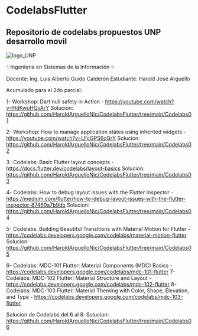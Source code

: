 # CodelabsFlutter
## Repositorio de codelabs propuestos UNP desarrollo movil

![logo_UNP](https://github.com/HaroldArguelloNic/CodelabsFlutter/assets/89761802/7010e4a6-ad44-4ebe-b598-35b88776b672)

   ✨Ingenieria en Sistemas de la Información ✨

Docente: Ing. Luis Alberto Guido Calderón
Estudiante: Harold José Arguello

Acumulado para el 2do parcial:

1- Workshop: Dart null safety in Action - https://youtube.com/watch?v=HdKwuHQvArY
Solucion: https://github.com/HaroldArguelloNic/CodelabsFlutter/tree/main/Codelabs01

2- Workshop: How to manage application states using inherited widgets - https://youtube.com/watch?v=LFcGPS6cGrY
Solucion: https://github.com/HaroldArguelloNic/CodelabsFlutter/tree/main/Codelabs02

3- Codelabs: Basic Flutter layout concepts - https://docs.flutter.dev/codelabs/layout-basics
Solucion: https://github.com/HaroldArguelloNic/CodelabsFlutter/tree/main/Codelabs03

4- Codelabs: How to debug layout issues with the Flutter Inspector - https://medium.com/flutter/how-to-debug-layout-issues-with-the-flutter-inspector-87460a7b9db
Solucion: https://github.com/HaroldArguelloNic/CodelabsFlutter/tree/main/Codelabs04

5- Codelabs: Building Beautiful Transitions with Material Motion for Flutter - https://codelabs.developers.google.com/codelabs/material-motion-flutter
Solucion: https://github.com/HaroldArguelloNic/CodelabsFlutter/tree/main/Codelabs05

6- Codelabs: MDC-101 Flutter: Material Components (MDC) Basics - https://codelabs.developers.google.com/codelabs/mdc-101-flutter
7- Codelabs: MDC-102 Flutter: Material Structure and Layout - https://codelabs.developers.google.com/codelabs/mdc-102-flutter
8- Codelabs: MDC-103 Flutter: Material Theming with Color, Shape, Elevation, and Type - https://codelabs.developers.google.com/codelabs/mdc-103-flutter

Solucion de Codelabs del 6 al 8: Solucion: https://github.com/HaroldArguelloNic/CodelabsFlutter/tree/main/Codelabs06


